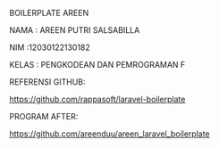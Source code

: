 BOILERPLATE AREEN




NAMA  : AREEN PUTRI SALSABILLA




NIM   :12030122130182




KELAS  : PENGKODEAN DAN PEMROGRAMAN F




REFERENSI GITHUB:


https://github.com/rappasoft/laravel-boilerplate

PROGRAM AFTER: 


https://github.com/areenduu/areen_laravel_boilerplate








